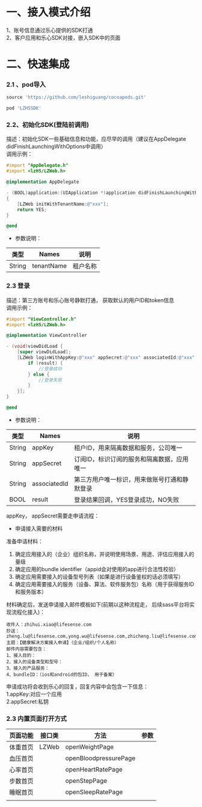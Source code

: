 <a name="7bc4c412"></a>
# 一、接入模式介绍
1、账号信息通过乐心提供的SDK打通<br />2、客户应用和乐心SDK对接，嵌入SDK中的页面
<a name="eBqBc"></a>
# 二、快速集成
<a name="Oh5Ip"></a>
### 2.1 、pod导入
```ruby
source 'https://github.com/leshiguang/cocoapods.git'

pod 'LZH5SDK'
```
<a name="OK7td"></a>
### 2.2、初始化SDK(登陆前调用)
描述：初始化SDK一些基础信息和功能，应尽早的调用（建议在AppDelegate didFinishLaunchingWithOptions中调用）<br />调用示例：

```objectivec
#import "AppDelegate.h"
#import <lzH5/LZWeb.h>

@implementation AppDelegate

- (BOOL)application:(UIApplication *)application didFinishLaunchingWithOptions:(NSDictionary *)launchOptions
{
    [LZWeb initWithTenantName:@"xxx"];    
    return YES;
}

@end

```

- 参数说明：

| 类型 | Names | 说明 |
| --- | --- | --- |
| String | tenantName | 租户名称 |

<a name="614nX"></a>
#### 
<a name="wx4cp"></a>
### 2.3 登录
描述：第三方账号和乐心账号静默打通， 获取默认的用户ID和token信息<br />调用示例：

```objectivec
#import "ViewController.h"
#import <lzH5/LZWeb.h>

@implementation ViewController

- (void)viewDidLoad {
    [super viewDidLoad];
	[LZWeb loginWithAppKey:@"xxx" appSecret:@"xxx" associatedId:@"xxx" callback:^(BOOL result) {
        if (result) {
            //登录成功
        } else {
            //登录失败
        }
    }];
}

@end


```

- 参数说明：

| 类型 | Names | 说明 |
| --- | --- | --- |
| String | appKey | 租户ID，用来隔离数据和服务，公司唯一 |
| String | appSecret | 订阅ID，标识订阅的服务和隔离数据，应用唯一 |
| String | associatedId | 第三方用户唯一标识，用来做账号打通和静默登录 |
| BOOL | result | 登录结果回调，YES登录成功，NO失败 |


appKey， appSecret需要走申请流程：

- 申请接入需要的材料

准备申请材料：

1. 确定应用接入的（企业）组织名称，并说明使用场景、用途、评估应用接入的量级
2. 确定应用的bundle identifier（appid会对使用的app进行合法性校验）
3. 确定应用需要接入的设备型号列表（如果是进行设备鉴权的话必须填写）
4. 确定应用需要接入的服务（设备、算法、软件服务包）名称（用于获得服务ID和服务版本）

材料确定后，发送申请接入邮件模板如下(前期以这种流程走， 后续sass平台将实现流程化接入)：
```
收件人：zhihui.xiao@lifesense.com
抄送：zheng.lu@lifesense.com,yong.wu@lifesense.com,zhicheng.liu@lifesense.com,chuang.liu@lifesense.com,bangwei.mo@lifesense.com
主题：【健康解决方案接入申请】（企业/组织/个人名称）
邮件内容需要包含：
1、接入目的：
2、接入的设备类型和型号：
3、接入的产品服务：
4、bundleID：（ios和android的包ID， 用于备案）
```
申请成功将会收到乐心的回复，回复内容中会包含一下信息：<br />1.appKey:对应一个应用<br />2.appSecret:私钥
<a name="HdRE2"></a>
#### 
<a name="AYGQ5"></a>
### 2.3 内置页面打开方式
| 页面功能 | 接口类 | 方法 | 参数 |
| --- | --- | --- | --- |
| 体重首页 | LZWeb | openWeightPage |  |
| 血压首页 |  | openBloodpressurePage |  |
| 心率首页 |  | openHeartRatePage |  |
| 步数首页 |  | openStepPage |  |
| 睡眠首页 |  | openSleepRatePage |  |
|  |  |  |  |



